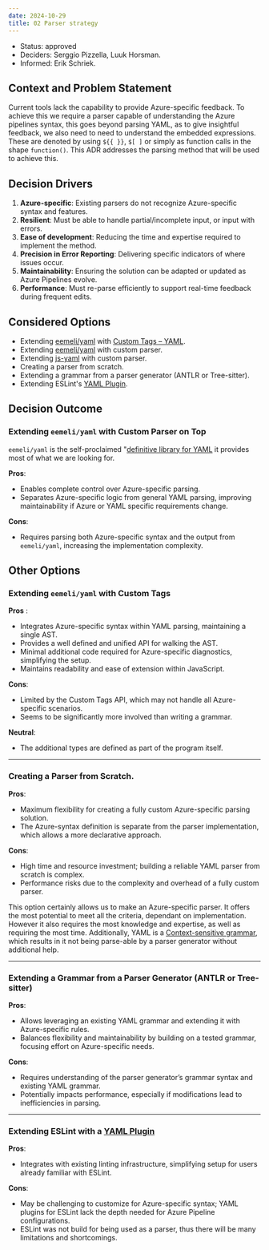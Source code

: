 ```yaml
---
date: 2024-10-29
title: 02 Parser strategy
---
```

- Status: approved
- Deciders: Serggio Pizzella, Luuk Horsman.
- Informed: Erik Schriek.
## Context and Problem Statement
Current tools lack the capability to provide Azure-specific feedback. To achieve this we require a parser capable of understanding the Azure pipelines syntax, this goes beyond parsing YAML, as to give insightful feedback, we also need to need to understand the embedded expressions. These are denoted by using `${{ }}`, `$[ ]`  or simply as function calls in the shape `function()`. This ADR addresses the parsing method that will be used to achieve this.

## Decision Drivers
1. **Azure-specific**: Existing parsers do not recognize Azure-specific syntax and features.
1. **Resilient**: Must be able to handle partial/incomplete input, or input with errors.
2. **Ease of development**: Reducing the time and expertise required to implement the method.
4. **Precision in Error Reporting**: Delivering specific indicators of where issues occur.
3. **Maintainability**: Ensuring the solution can be adapted or updated as Azure Pipelines evolve.
5. **Performance**: Must re-parse efficiently to support real-time feedback during frequent edits.

## Considered Options
- Extending [eemeli/yaml](https://eemeli.org/yaml/) with [Custom Tags – YAML](https://eemeli.org/yaml/#writing-custom-tags).
- Extending [eemeli/yaml](https://eemeli.org/yaml/) with custom parser.
- Extending [js-yaml](https://www.npmjs.com/package/js-yaml) with custom parser.
- Creating a parser from scratch.
- Extending a grammar from a parser generator (ANTLR or Tree-sitter).
- Extending ESLint's [YAML Plugin](https://www.npmjs.com/package/eslint-plugin-yml).

## Decision Outcome

### Extending `eemeli/yaml` with Custom Parser on Top
`eemeli/yaml` is the self-proclaimed "[definitive library for YAML](https://www.npmjs.com/package/yaml) it provides most of what we are looking for.

 **Pros**:
 - Enables complete control over Azure-specific parsing.
 - Separates Azure-specific logic from general YAML parsing, improving maintainability if Azure or YAML specific requirements change.
 
 **Cons**:
 - Requires parsing both Azure-specific syntax and the output from `eemeli/yaml`, increasing the implementation complexity.

## Other Options

### Extending `eemeli/yaml` with Custom Tags

**Pros** :
- Integrates Azure-specific syntax within YAML parsing, maintaining a single AST.
- Provides a well defined and unified API for walking the AST.
- Minimal additional code required for Azure-specific diagnostics, simplifying the setup.
- Maintains readability and ease of extension within JavaScript.

 **Cons**:
- Limited by the Custom Tags API, which may not handle all Azure-specific scenarios.
- Seems to be significantly more involved than writing a grammar.

**Neutral**:
- The additional types are defined as part of the program itself.

---

### Creating a Parser from Scratch.

 **Pros**:
 - Maximum flexibility for creating a fully custom Azure-specific parsing solution.
 - The Azure-syntax definition is separate from the parser implementation, which allows a more declarative approach.
 
 **Cons**:
 - High time and resource investment; building a reliable YAML parser from scratch is complex.
 - Performance risks due to the complexity and overhead of a fully custom parser.

This option certainly allows us to make an Azure-specific parser. It offers the most potential to meet all the criteria, dependant on implementation. However it also requires the most knowledge and expertise, as well as requiring the most time.
Additionally, YAML is a [Context-sensitive grammar](https://en.wikipedia.org/wiki/Context-sensitive_grammar), which results in it not being parse-able by a parser generator without additional help.

--- 

### Extending a Grammar from a Parser Generator (ANTLR or Tree-sitter)

 **Pros**:
 - Allows leveraging an existing YAML grammar and extending it with Azure-specific rules.
 - Balances flexibility and maintainability by building on a tested grammar, focusing effort on Azure-specific needs.
 
 **Cons**:
 - Requires understanding of the parser generator’s grammar syntax and existing YAML grammar.
 - Potentially impacts performance, especially if modifications lead to inefficiencies in parsing.

---

### Extending ESLint with a [YAML Plugin](https://www.npmjs.com/package/eslint-plugin-yml)

 **Pros**:
 - Integrates with existing linting infrastructure, simplifying setup for users already familiar with ESLint.
 
 **Cons**:
 - May be challenging to customize for Azure-specific syntax; YAML plugins for ESLint lack the depth needed for Azure Pipeline configurations.
 - ESLint was not build for being used as a parser, thus there will be many limitations and shortcomings.
